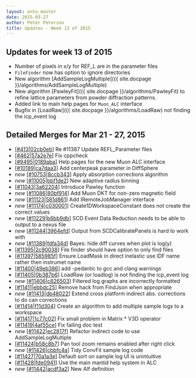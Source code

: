 ```yaml
---
layout: onto_master
date: 2015-03-27
author: Peter Peterson
title: Updates - Week 13 of 2015
---
```

Updates for week 13 of 2015
---------------------------
* Number of pixels in x/y for REF_L are in the parameter files
* `FileFinder` now has option to ignore directories
* New algorithm [AddSampleLogMultiple]({{ site.docpage }}/algorithms/AddSampleLogMultiple)
* New algorithm [PawleyFit]({{ site.docpage }}/algorithms/PawleyFit) to refine lattice parameters from powder diffraction patterns.
* Added link to main help pages for `Muon_ALC` interface
* Bugfix in [LoadRaw]({{ site.docpage }}/algorithms/LoadRaw) not finding the icp_event log

Detailed Merges for Mar 21 - 27, 2015
-------------------------------------
* \[[#413](https://github.com/mantidproject/mantid/pull/413)\|[02cb0eb](https://github.com/mantidproject/mantid/commit/02cb0eb0d5a3d1e3a1324601419c760b1db1cb4f)\] Re #11387 Update REFL_Parameter files
* \[[#462](https://github.com/mantidproject/mantid/pull/462)\|[57a2e7e](https://github.com/mantidproject/mantid/commit/57a2e7e5d41bd0bdbb3f70745be6d0525b8d7454)\] Fix cppcheck
* \[[#9495](http://trac.mantidproject.org/mantid/ticket/9495)\|[0189aba](https://github.com/mantidproject/mantid/commit/0189aba456d08382c27b27cb7fbade074d89e108)\] Help pages for the new Muon ALC interface
* \[[#10189](http://trac.mantidproject.org/mantid/ticket/10189)\|[ca7daa3](https://github.com/mantidproject/mantid/commit/ca7daa3602737132efedd5a47112edf3209f989e)\] Add centerpeak parameter in DiffSphere
* *new* \[[#10753](http://trac.mantidproject.org/mantid/ticket/10753)\|[8ccb343](https://github.com/mantidproject/mantid/commit/8ccb3430a011d582185ed51829c1f41858d2e14a)\] Apply absorption corrections algorithm
* *new* \[[#11005](http://trac.mantidproject.org/mantid/ticket/11005)\|[bbf1de2](https://github.com/mantidproject/mantid/commit/bbf1de2beb6b99159836b83f3a379e1e5d90dd00)\] New adaptive radius binning
* \[[#11043](http://trac.mantidproject.org/mantid/ticket/11043)\|[3a62204](https://github.com/mantidproject/mantid/commit/3a622047da3cc95a538cc5bbe869a845ab293c0f)\] Introduce Pawley function
* *new* \[[#11086](http://trac.mantidproject.org/mantid/ticket/11086)\|[80bf914](https://github.com/mantidproject/mantid/commit/80bf9143ad02eb1fc54e134d48cea5585bec03b0)\] Add Muon DKT for non-zero magnetic field
* *new* \[[#11123](http://trac.mantidproject.org/mantid/ticket/11123)\|[581d861](https://github.com/mantidproject/mantid/commit/581d861d25e8765ebb6bc6a3fc84ed8461c93eab)\] Add IRemoteJobManager interface
* *new* \[[#11174](http://trac.mantidproject.org/mantid/ticket/11174)\|[c030001](https://github.com/mantidproject/mantid/commit/c030001ba5d3338c251fcc4374a630a8441cc35c)\] Create1DWorkspaceConstant does not create the correct values
* *new* \[[#11229](http://trac.mantidproject.org/mantid/ticket/11229)\|[b6bb9db](https://github.com/mantidproject/mantid/commit/b6bb9db845ad7cc9592f77f1dd749e17046a6ede)\] SCD Event Data Reduction needs to be able to output to a nexus file
* *new* \[[#11244](http://trac.mantidproject.org/mantid/ticket/11244)\|[3964efd](https://github.com/mantidproject/mantid/commit/3964efd3f34f912ca067caff8791bbd6992cdb32)\] Output from SCDCalibratePanels is hard to work with
* *new* \[[#11389](http://trac.mantidproject.org/mantid/ticket/11389)\|[fdfa34d](https://github.com/mantidproject/mantid/commit/fdfa34d59d8e61eecbbd95b8e32397a6cc985980)\] Bayes: hide diff curves when plot is log(y)
* \[[#11395](http://trac.mantidproject.org/mantid/ticket/11395)\|[2c90038](https://github.com/mantidproject/mantid/commit/2c900384de7d91d34d11241468bf8765bfb6e343)\] File finder should have option to only find files
* \[[#11397](http://trac.mantidproject.org/mantid/ticket/11397)\|[585985f](https://github.com/mantidproject/mantid/commit/585985fa991a05abc26625c9a82a6dd4c519c030)\] Ensure LoadMask in direct inelastic use IDF name rather then instrumet name
* \[[#11400](http://trac.mantidproject.org/mantid/ticket/11400)\|[49eb386](https://github.com/mantidproject/mantid/commit/49eb386e2254691cc07165dd3363ff87ceb72396)\] add -pedantic to gcc and clang warnings
* \[[#11405](http://trac.mantidproject.org/mantid/ticket/11405)\|[0b387b6](https://github.com/mantidproject/mantid/commit/0b387b69e72c58709879714eaea1abbef5803c62)\] LoadRaw (or loadlog) is not finding the icp_event log
* *new* \[[#11406](http://trac.mantidproject.org/mantid/ticket/11406)\|[c826503](https://github.com/mantidproject/mantid/commit/c8265038e3dc404c2f39b9b8f4d3ed9638b2e208)\] Filtered log graphs are incorrectly formatted
* \[[#11411](http://trac.mantidproject.org/mantid/ticket/11411)\|[ebbdc25](https://github.com/mantidproject/mantid/commit/ebbdc25a32771413d8544f1533cd233e73a775fa)\] Remove hack from FindJson when appropriate
* *new* \[[#11413](http://trac.mantidproject.org/mantid/ticket/11413)\|[db48022](https://github.com/mantidproject/mantid/commit/db48022aa62bdf9842e6d9a086933f446364fd40)\] Extend cross platform indirect abs. corrections to do can corrections
* \[[#11414](http://trac.mantidproject.org/mantid/ticket/11414)\|[f11d304](https://github.com/mantidproject/mantid/commit/f11d30470d21e290e4a55c90e550c253eee8109c)\] Create an algorithm to add multiple sample logs to a workspace
* \[[#11417](http://trac.mantidproject.org/mantid/ticket/11417)\|[1c77c02](https://github.com/mantidproject/mantid/commit/1c77c024c8c40ddcab69bbbdd9600d2c1b7737c2)\] Fix small problem in Matrix * V3D operator
* \[[#11419](http://trac.mantidproject.org/mantid/ticket/11419)\|[4af55ce](https://github.com/mantidproject/mantid/commit/4af55ce0d060db0bd9bed079be51fc5e492bce17)\] Fix failing doc test
* *new* \[[#11422](http://trac.mantidproject.org/mantid/ticket/11422)\|[ec2817f](https://github.com/mantidproject/mantid/commit/ec2817fa5f26e39e698777b8587496cd430a8934)\] Refactor indirect code to use AddSampleLogMultiple
* \[[#11424](http://trac.mantidproject.org/mantid/ticket/11424)\|[b58c8b7](https://github.com/mantidproject/mantid/commit/b58c8b79bbc3a8ef5e972104fdcb6de3d4986564)\] Pan tool zoom remains enabled after right click
* *new* \[[#11426](http://trac.mantidproject.org/mantid/ticket/11426)\|[cbbfc4a](https://github.com/mantidproject/mantid/commit/cbbfc4abef2b6f429ac5a86c6986e50f58bbf531)\] Tidy ConvFit sample log code
* \[[#11427](http://trac.mantidproject.org/mantid/ticket/11427)\|[70a1a3e](https://github.com/mantidproject/mantid/commit/70a1a3e66b21cc4c14c744d55193dd786dd8f3ab)\] Default sort on sample log UI is unintuitive
* \[[#11428](http://trac.mantidproject.org/mantid/ticket/11428)\|[fde0941](https://github.com/mantidproject/mantid/commit/fde094159a1092e917ac36856348dd5f978afedd)\] Use the main mantid help system in ALC
* *new* \[[#11442](http://trac.mantidproject.org/mantid/ticket/11442)\|[acdf3a2](https://github.com/mantidproject/mantid/commit/acdf3a285b9b2ce0f20847b1cf0da4f6bac29f1f)\] New Alf definition
